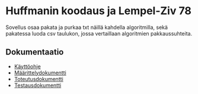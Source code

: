 # Huffmanin koodaus ja Lempel-Ziv 78
Sovellus osaa pakata ja purkaa txt näillä kahdella algoritmilla, sekä pakatessa luoda csv taulukon, jossa vertaillaan algoritmien pakkaussuhteita.
## Dokumentaatio
* [Käyttöohje](https://github.com/Joacim-S/TiraLabra/blob/main/dokumentaatio/K%C3%A4ytt%C3%B6ohje.md)
* [Määrittelydokumentti](https://github.com/Joacim-S/TiraLabra/blob/main/dokumentaatio/m%C3%A4%C3%A4rittelydokumentti.md)
* [Toteutusdokumentti](https://github.com/Joacim-S/TiraLabra/blob/main/dokumentaatio/toteutusdokumentti.md)
* [Testausdokumentti](https://github.com/Joacim-S/TiraLabra/blob/main/dokumentaatio/Testausdokumentti.md)
